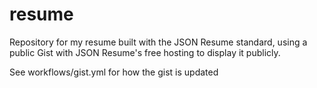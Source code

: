 # resume
Repository for my resume built with the JSON Resume standard, using a public Gist with JSON Resume's free hosting to display it publicly. 

See workflows/gist.yml for how the gist is updated
